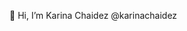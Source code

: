 👋 Hi, I’m Karina Chaidez @karinachaidez

<!---
karinachaidez/karinachaidez is a ✨ special ✨ repository because its `README.md` (this file) appears on your GitHub profile.
You can click the Preview link to take a look at your changes.
--->
